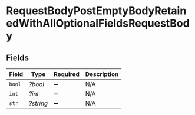 # RequestBodyPostEmptyBodyRetainedWithAllOptionalFieldsRequestBody


## Fields

| Field              | Type               | Required           | Description        |
| ------------------ | ------------------ | ------------------ | ------------------ |
| `bool`             | *?bool*            | :heavy_minus_sign: | N/A                |
| `int`              | *?int*             | :heavy_minus_sign: | N/A                |
| `str`              | *?string*          | :heavy_minus_sign: | N/A                |